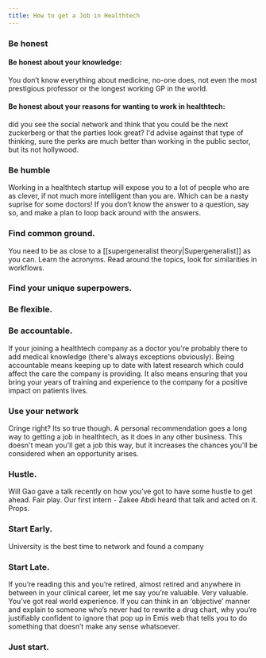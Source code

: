 ```yaml
---
title: How to get a Job in Healthtech
---
```


### Be honest

#### Be honest about your knowledge:

You don’t know everything about medicine, no-one does, not even the most prestigious professor or the longest working GP in the world.

#### Be honest about your reasons for wanting to work in healthtech:

did you see the social network and think that you could be the next zuckerberg or that the parties look great? I'd advise against that type of thinking, sure the perks are much better than working in the public sector, but its not hollywood.

### Be humble

Working in a healthtech startup will expose you to a lot of people who are as clever, if not much more intelligent than you are. Which can be a nasty suprise for some doctors! If you don’t know the answer to a question, say so, and make a plan to loop back around with the answers.

### Find common ground.

You need to be as close to a [[supergeneralist theory|Supergeneralist]] as you can. Learn the acronyms. Read around the topics, look for similarities in workflows.

### Find your unique superpowers.

### Be flexible.

### Be accountable.

If your joining a healthtech company as a doctor you're probably there to add medical knowledge (there's always exceptions obviously). Being accountable means keeping up to date with latest research which could affect the care the company is providing. It also means ensuring that you bring your years of training and experience to the company for a positive impact on patients lives.

### Use your network

Cringe right? Its so true though. A personal recommendation goes a long way to getting a job in healthtech, as it does in any other business. This doesn't mean you'll get a job this way, but it increases the chances you'll be considered when an opportunity arises.

### Hustle.

Will Gao gave a talk recently on how you’ve got to have some hustle to get ahead. Fair play. Our first intern - Zakee Abdi heard that talk and acted on it. Props.

### Start Early.

University is the best time to network and found a company

### Start Late.

If you’re reading this and you’re retired, almost retired and anywhere in between in your clinical career, let me say you’re valuable. Very valuable. You’ve got real world experience. If you can think in an ‘objective’ manner and explain to someone who’s never had to rewrite a drug chart, why you’re justifiably confident to ignore that pop up in Emis web that tells you to do something that doesn’t make any sense whatsoever.

### Just start.
